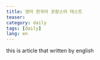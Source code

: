 ```yaml
---
title: 영어 한국어 프랑스어 테스트
teaser:
category: daily
tags: [daily]
lang: en
---
```


this is article that written by english
